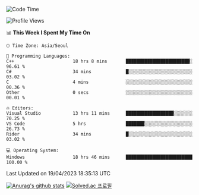 <!--START_SECTION:waka-->
![Code Time](http://img.shields.io/badge/Code%20Time-140%20hrs%2036%20mins-blue)

![Profile Views](http://img.shields.io/badge/Profile%20Views-0-blue)

📊 **This Week I Spent My Time On** 

```text
🕑︎ Time Zone: Asia/Seoul

💬 Programming Languages: 
C++                      18 hrs 8 mins       ████████████████████████░   96.61 % 
C#                       34 mins             █░░░░░░░░░░░░░░░░░░░░░░░░   03.02 % 
C                        4 mins              ░░░░░░░░░░░░░░░░░░░░░░░░░   00.36 % 
Other                    0 secs              ░░░░░░░░░░░░░░░░░░░░░░░░░   00.01 % 

🔥 Editors: 
Visual Studio            13 hrs 11 mins      ██████████████████░░░░░░░   70.25 % 
VS Code                  5 hrs               ███████░░░░░░░░░░░░░░░░░░   26.73 % 
Rider                    34 mins             █░░░░░░░░░░░░░░░░░░░░░░░░   03.02 % 

💻 Operating System: 
Windows                  18 hrs 46 mins      █████████████████████████   100.00 % 
```


 Last Updated on 19/04/2023 18:35:13 UTC
<!--END_SECTION:waka-->
[![Anurag's github stats](https://github-readme-stats.vercel.app/api?username=heosumin518)](https://github.com/anuraghazra/github-readme-stats)
[![Solved.ac
프로필](http://mazassumnida.wtf/api/v2/generate_badge?boj=heosumin)](https://solved.ac/heosumin)

